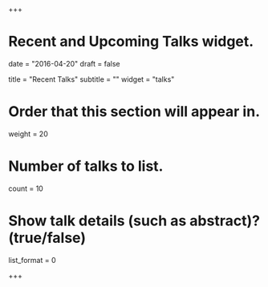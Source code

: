 +++
# Recent and Upcoming Talks widget.

date = "2016-04-20"
draft = false

title = "Recent Talks"
subtitle = ""
widget = "talks"

# Order that this section will appear in.
weight = 20

# Number of talks to list.
count = 10

# Show talk details (such as abstract)? (true/false)
list_format = 0

+++
